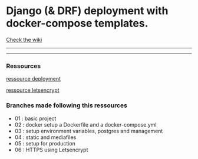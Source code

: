 # Django (& DRF) deployment with docker-compose templates.

[Check the wiki](https://github.com/byoso/deployment_django_tuto/wiki)


<hr>
<hr>

### Ressources

[ressource deployment](https://www.youtube.com/watch?v=mScd-Pc_pX0)

[ressource letsencrypt](https://www.youtube.com/watch?v=3_ZJWlf25bY)


### Branches made following this ressources

- 01 : basic project
- 02 : docker setup a Dockerfile and a docker-compose.yml
- 03 : setup environment variables, postgres and management
- 04 : static and mediafiles
- 05 : setup for production
- 06 : HTTPS using Letsencrypt
